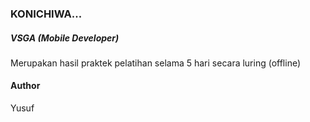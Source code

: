 ### KONICHIWA...

##### VSGA (Mobile Developer)

Merupakan hasil praktek pelatihan selama 5 hari secara luring (offline)

#### Author
Yusuf
